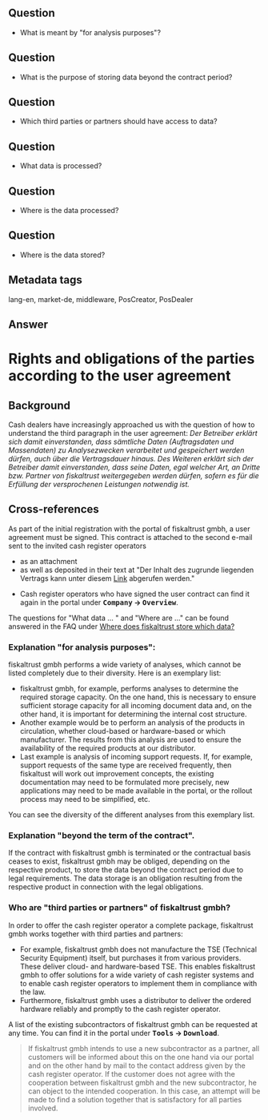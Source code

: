 ## Question

* What is meant by "for analysis purposes"?

## Question

* What is the purpose of storing data beyond the contract period?

## Question

* Which third parties or partners should have access to data?

## Question

* What data is processed?

## Question

* Where is the data processed?

## Question

* Where is the data stored?

## Metadata tags

lang-en, market-de, middleware, PosCreator, PosDealer

## Answer

# Rights and obligations of the parties according to the user agreement

## Background
Cash dealers have increasingly approached us with the question of how to understand the third paragraph in the user agreement:
_Der Betreiber erklärt sich damit einverstanden, dass sämtliche Daten (Auftragsdaten und Massendaten) zu Analysezwecken verarbeitet und gespeichert werden dürfen, auch über die Vertragsdauer hinaus. Des Weiteren erklärt sich der Betreiber damit einverstanden, dass seine Daten, egal welcher Art, an Dritte bzw. Partner von fiskaltrust weitergegeben werden dürfen, sofern es für die Erfüllung der versprochenen Leistungen notwendig ist._


## Cross-references

As part of the initial registration with the portal of fiskaltrust gmbh, a user agreement must be signed. This contract is attached to the second e-mail sent to the invited cash register operators 
- as an attachment
 - as well as deposited in their text at
  "Der Inhalt des zugrunde liegenden Vertrags kann unter diesem [Link](https://portal-sandbox.fiskaltrust.de/AccountProfile/DownloadContract?role=posoperator&enable=True) abgerufen werden." 
 * Cash register operators who have signed the user contract can find it again in the portal under **<kbd>Company</kbd> &rarr; <kbd>Overview</kbd>**.

The questions for "What data ... " and "Where are ..." can be found answered in the FAQ under [Where does fiskaltrust store which data?](https://docs.fiskaltrust.cloud/docs/faq/germany#where-does-fiskaltrust-store-which-data-br-where-is-the-posarchive-and-ako-data-stored-in-an-auditproof-manner-br-where-are-the-archived-dsfinvk-and-tse-tar-files-located-br-at-which-storage-location-is-the-data-archived-by-fiskaltrust-in-an-auditproof-manner)


### Explanation "for analysis purposes":
fiskaltrust gmbh performs a wide variety of analyses, which cannot be listed completely due to their diversity. Here is an exemplary list: 

* fiskaltrust gmbh, for example, performs analyses to determine the required storage capacity. On the one hand, this is necessary to ensure sufficient storage capacity for all incoming document data and, on the other hand, it is important for determining the internal cost structure.  
* Another example would be to perform an analysis of the products in circulation, whether cloud-based or hardware-based or which manufacturer. The results from this analysis are used to ensure the availability of the required products at our distributor.
* Last example is analysis of incoming support requests. If, for example, support requests of the same type are received frequently, then fiskaltust will work out improvement concepts, the existing documentation may need to be formulated more precisely, new applications may need to be made available in the portal, or the rollout process may need to be simplified, etc.

You can see the diversity of the different analyses from this exemplary list.

### Explanation "beyond the term of the contract". 
If the contract with fiskaltrust gmbh is terminated or the contractual basis ceases to exist, fiskaltrust gmbh may be obliged, depending on the respective product, to store the data beyond the contract period due to legal requirements. The data storage is an obligation resulting from the respective product in connection with the legal obligations.

### Who are "third parties or partners" of fiskaltrust gmbh?
In order to offer the cash register operator a complete package, fiskaltrust gmbh works together with third parties and partners: 

- For example, fiskaltrust gmbh does not manufacture the TSE (Technical Security Equipment) itself, but purchases it from various providers. These deliver cloud- and hardware-based TSE. This enables fiskaltrust gmbh to offer solutions for a wide variety of cash register systems and to enable cash register operators to implement them in compliance with the law.
- Furthermore, fiskaltrust gmbh uses a distributor to deliver the ordered hardware reliably and promptly to the cash register operator.

A list of the existing subcontractors of fiskaltrust gmbh can be requested at any time. You can find it in the portal under **<kbd>Tools</kbd> &rarr; <kbd>Download</kbd>**.
 >If fiskaltrust gmbh intends to use a new subcontractor as a partner, all customers will be informed about this on the one hand via our portal and on the other hand by mail to the contact address given by the cash register operator. 
 If the customer does not agree with the cooperation between fiskaltrust gmbh and the new subcontractor, he can object to the intended cooperation. In this case, an attempt will be made to find a solution together that is satisfactory for all parties involved.

